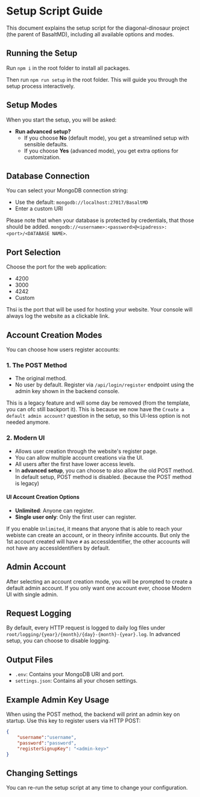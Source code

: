 # Setup Script Guide

This document explains the setup script for the diagonal-dinosaur project (the parent of BasaltMD), including all available options and modes.

## Running the Setup

Run `npm i` in the root folder to install all packages.

Then run `npm run setup` in the root folder. This will guide you through the setup process interactively.

## Setup Modes

When you start the setup, you will be asked:

- **Run advanced setup?**
  - If you choose **No** (default mode), you get a streamlined setup with sensible defaults.
  - If you choose **Yes** (advanced mode), you get extra options for customization.

## Database Connection

You can select your MongoDB connection string:
- Use the default: `mongodb://localhost:27017/BasaltMD`
- Enter a custom URI

Please note that when your database is protected by credentials, that those should be added. `mongodb://<username>:<password>@<ipadress>:<port>/<DATABASE NAME>`. 

## Port Selection

Choose the port for the web application:
- 4200
- 3000
- 4242
- Custom

Thsi is the port that will be used for hosting your website. Your console will always log the website as a clickable link.

## Account Creation Modes

You can choose how users register accounts:

### 1. The POST Method
- The original method.
- No user by default. Register via `/api/login/register` endpoint using the admin key shown in the backend console.

This is a legacy feature and will some day be removed (from the template, you can ofc still backport it). This is because we now have the `Create a default admin account?` question in the setup, so this UI-less option is not needed anymore.

### 2. Modern UI
- Allows user creation through the website's register page.
- You can allow multiple account creations via the UI.
- All users after the first have lower access levels.
- In **advanced setup**, you can choose to also allow the old POST method. In default setup, POST method is disabled. (because the POST method is legacy)

#### UI Account Creation Options
- **Unlimited**: Anyone can register.
- **Single user only**: Only the first user can register.

If you enable `Unlimited`, it means that anyone that is able to reach your webiste can create an account, or in theory infinite accounts. But only the 1st account created will have `#` as accessIdentifier, the other accounts will not have any accessIdentifiers by default.

## Admin Account

After selecting an account creation mode, you will be prompted to create a default admin account. If you only want one account ever, choose Modern UI with single admin.

## Request Logging

By default, every HTTP request is logged to daily log files under `root/logging/{year}/{month}/{day}-{month}-{year}.log`. In advanced setup, you can choose to disable logging.

## Output Files

- `.env`: Contains your MongoDB URI and port.
- `settings.json`: Contains all your chosen settings.

## Example Admin Key Usage
When using the POST method, the backend will print an admin key on startup. Use this key to register users via HTTP POST:

```json
{
    "username":"username",
    "password":"password",
    "registerSignupKey": "<admin-key>"
}
```

## Changing Settings
You can re-run the setup script at any time to change your configuration.
